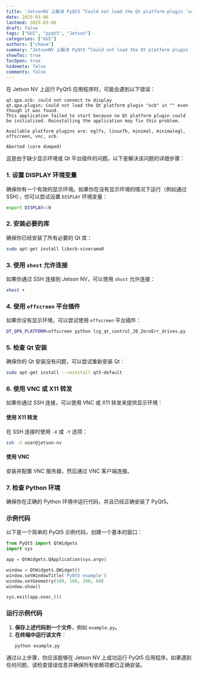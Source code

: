 ```yaml
---
title: 'JetsonNV 上解决 PyQt5 “Could not load the Qt platform plugin ‘xcb‘“ 错误'
date: 2025-03-06 
lastmod: 2025-03-06 
draft: false
tags: ["GUI", "pyqt5", "Jetson"]
categories: ["GUI"]
authors: ["chase"]
summary: "JetsonNV 上解决 PyQt5 “Could not load the Qt platform plugin ‘xcb‘“ 错误"
showToc: true
TocOpen: true
hidemeta: false
comments: false
---
```



在 Jetson NV 上运行 PyQt5 应用程序时，可能会遇到以下错误：

```
qt.qpa.xcb: could not connect to display 
qt.qpa.plugin: Could not load the Qt platform plugin "xcb" in "" even though it was found.
This application failed to start because no Qt platform plugin could be initialized. Reinstalling the application may fix this problem.

Available platform plugins are: eglfs, linuxfb, minimal, minimalegl, offscreen, vnc, xcb.

Aborted (core dumped)
```

这是由于缺少显示环境或 Qt 平台插件的问题。以下是解决该问题的详细步骤：

### 1. 设置 **DISPLAY** 环境变量

确保你有一个有效的显示环境。如果你在没有显示环境的情况下运行（例如通过 SSH），你可以尝试设置 `DISPLAY` 环境变量：

```sh
export DISPLAY=:0
```

### 2. 安装必要的库

确保你已经安装了所有必要的 Qt 库：

```sh
sudo apt-get install libxcb-xinerama0
```

### 3. 使用 `xhost` 允许连接

如果你通过 SSH 连接到 Jetson NV，可以使用 `xhost` 允许连接：

```sh
xhost +
```

### 4. 使用 `offscreen` 平台插件

如果你没有显示环境，可以尝试使用 `offscreen` 平台插件：

```sh
QT_QPA_PLATFORM=offscreen python lcg_qt_control_20_ZeroErr_drives.py
```

### 5. 检查 Qt 安装

确保你的 Qt 安装没有问题，可以尝试重新安装 Qt：

```sh
sudo apt-get install --reinstall qt5-default
```

### 6. 使用 VNC 或 X11 转发

如果你通过 SSH 连接，可以使用 VNC 或 X11 转发来提供显示环境：

#### 使用 X11 转发

在 SSH 连接时使用 `-X` 或 `-Y` 选项：

```sh
ssh -X user@jetson-nv
```

#### 使用 VNC

安装并配置 VNC 服务器，然后通过 VNC 客户端连接。

### 7. 检查 Python 环境

确保你在正确的 Python 环境中运行代码，并且已经正确安装了 PyQt5。

### 示例代码

以下是一个简单的 PyQt5 示例代码，创建一个基本的窗口：

```python
from PyQt5 import QtWidgets
import sys

app = QtWidgets.QApplication(sys.argv)

window = QtWidgets.QWidget()
window.setWindowTitle('PyQt5 example')
window.setGeometry(100, 100, 280, 80)
window.show()

sys.exit(app.exec_())
```

### 运行示例代码

1. **保存上述代码到一个文件**，例如 `example.py`。
2. **在终端中运行该文件**：
    ```sh
    python example.py
    ```

通过以上步骤，你应该能够在 Jetson NV 上成功运行 PyQt5 应用程序。如果遇到任何问题，请检查错误信息并确保所有依赖项都已正确安装。
